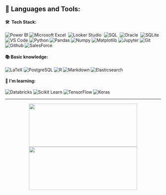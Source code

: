 ## 🚀 **Languages and Tools:**

 #### 🛠 &nbsp;Tech Stack:
 ![Power BI](https://img.shields.io/badge/-Power%20BI-black?style=flat-square&logo=Power-BI)
 ![Microsoft Excel](https://img.shields.io/badge/Microsoft_Excel-black?style=flat&logo=microsoft-excel&logoColor=white)&nbsp;
 ![Looker Studio](https://img.shields.io/badge/-DataStudio-black?style=flat&logo=GoogleDataStudio)&nbsp;
 ![SQL](https://img.shields.io/badge/-SQLServer-black?style=flat&logo=MicrosoftSQLServer)&nbsp;
 ![Oracle](https://img.shields.io/badge/-Oracle-black?style=flat&logo=Oracle)&nbsp;
 ![SQLite](https://img.shields.io/badge/sqlite-black?style=flat&logo=sqlite&logoColor=white)
 ![VS Code](https://img.shields.io/badge/-VS%20Code-black?style=flat-squareflat-square&logo=visual-studio-code)
 ![Python](https://img.shields.io/badge/-Python-black?style=flat-square&logo=Python)
 ![Pandas](https://img.shields.io/badge/-Pandas-black?style=flat-squareflat-square&logo=Pandas)
 ![Numpy](https://img.shields.io/badge/-Numpy-black?style=flat-squareflat-square&logo=Numpy)
 ![Matplotlib](https://img.shields.io/badge/Matplotlib-black?style=flat&logo=Matplotlib&logoColor=black)
 ![Jupyter](https://img.shields.io/badge/-Jupyter-black?style=flat-squareflat-square&logo=Jupyter)
 ![Git](https://img.shields.io/badge/-Git-black?style=flat-square&logo=Git)
 ![Github](https://img.shields.io/badge/-Github-black?style=flat-squareflat-square&logo=Github)
 ![SalesForce](https://img.shields.io/badge/SalesForce-black?style=flat&logo=salesforce&logoColor=white)
 
 
 #### 📚 Basic knowledge:
 
 ![LaTeX](https://img.shields.io/badge/latex-black?style=flat&logo=latex&logoColor=white)
 ![PostgreSQL](https://img.shields.io/badge/-PostgreSQL-black?style=flat-square&logo=PostgreSQL)
 ![R](https://img.shields.io/badge/-R-black?style=flat-square&logo=R)
 ![Markdown](https://img.shields.io/badge/markdown-%23000000.svg?style=flat&logo=markdown&logoColor=white)
 ![Elasticsearch](https://img.shields.io/badge/Elasticsearch-black?style=flat-square&logo=Elasticsearch)
 
 #### 🌱 I'm learning:
 
 ![Databricks](https://img.shields.io/badge/-Databricks-black?style=flat-square&logo=Databricks)
 ![Scikit Learn](https://img.shields.io/badge/-Scikit%20Learn-black?style=flat-square&logo=scikit-learn)
 ![TensorFlow](https://img.shields.io/badge/TensorFlow-black?style=flat&logo=TensorFlow&logoColor=white)
 ![Keras](https://img.shields.io/badge/Keras-black?style=flat&logo=Keras&logoColor=white)

 ---

<div id="header" align="center">

<img width="350px" height="140em" src="https://github-readme-stats.vercel.app/api/top-langs/?username=marianamoledo&hide=html&layout=compact&theme=dark" /></td> <a href="https://github.com/marianamoledo/"> <img width="350px" height="140em" src="https://github-readme-stats.vercel.app/api?username=marianamoledo&show_icons=true&theme=dark&include_commits=true"/>
</a>

